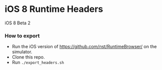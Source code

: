 iOS 8 Runtime Headers
====================

iOS 8 Beta 2

### How to export

- Run the iOS version of https://github.com/nst/RuntimeBrowser/ on the simulator.
- Clone this repo.
- Run `./export_headers.sh`

